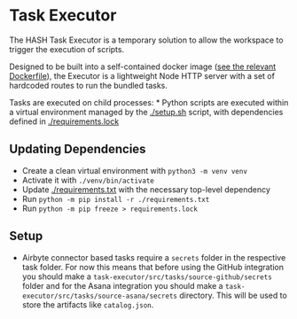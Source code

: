 # Task Executor

The HASH Task Executor is a temporary solution to allow the workspace to trigger the execution of scripts.

Designed to be built into a self-contained docker image ([see the relevant Dockerfile](/packages/hash/docker/task-executor/Dockerfile)), the Executor is a lightweight Node HTTP server with a set of hardcoded routes to run the bundled tasks.

Tasks are executed on child processes: \* Python scripts are executed within a virtual environment managed by the [./setup.sh](./setup.sh) script, with dependencies defined in [./requirements.lock](./requirements.lock)

## Updating Dependencies

- Create a clean virtual environment with `python3 -m venv venv`
- Activate it with `./venv/bin/activate`
- Update [./requirements.txt](./requirements.txt) with the necessary top-level dependency
- Run `python -m pip install -r ./requirements.txt`
- Run `python -m pip freeze > requirements.lock`

## Setup

- Airbyte connector based tasks require a `secrets` folder in the respective task folder.
  For now this means that before using the GitHub integration you should make a `task-executor/src/tasks/source-github/secrets` folder and for the Asana integration you should make a `task-executor/src/tasks/source-asana/secrets` directory.
  This will be used to store the artifacts like `catalog.json`.

